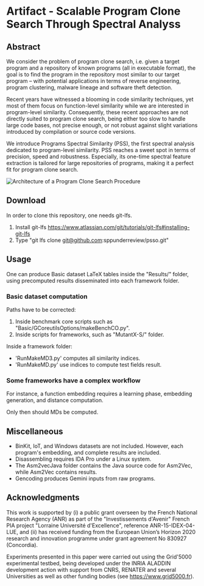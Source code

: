 # Artifact - Scalable Program Clone Search Through Spectral Analyss

## Abstract
We consider the problem of program clone search, i.e. given a target program and a repository of known programs (all in executable format), the goal is to find the program in the repository most similar to our target program – with potential applications in terms of reverse engineering, program clustering, malware lineage and software theft detection.

Recent years have witnessed a blooming in code similarity techniques, yet most of them focus on function-level similarity while we are interested in program-level similarity. 
Consequently, these recent approaches are not directly suited to program clone search, being either too slow to handle large code bases, not precise enough, or not robust against slight variations introduced by compilation or source code versions. 

We introduce Programs Spectral Similarity (PSS), the first spectral analysis dedicated to program-level similarity.
PSS reaches a sweet spot in terms of precision, speed and robustness. Especially, its one-time spectral feature extraction is tailored for large repositories of programs, making it a perfect fit for program clone search.

![Architecture of a Program Clone Search Procedure](./ArchitectureProgramCloneSearchProcedure.png "Architecture of a Program Clone Search Procedure")

## Download
In order to clone this repository, one needs git-lfs.
1. Install git-lfs https://www.atlassian.com/git/tutorials/git-lfs#installing-git-lfs
2. Type "git lfs clone git@github.com:sppunderreview/psso.git"

## Usage
One can produce Basic dataset LaTeX tables inside the "Results/" folder, using precomputed results disseminated into each framework folder.

### Basic dataset computation
Paths have to be corrected:
1. Inside benchmark core scripts such as "Basic/GCoreutilsOptions/makeBenchCO.py".
2. Inside scripts for frameworks, such as "MutantX-S/" folder.

Inside a framework folder:
* 'RunMakeMD3.py' computes all similarity indices.
* 'RunMakeMD.py'  use indices to compute test fields result.

### Some frameworks have a complex workflow
For instance, a function embedding requires a learning phase, embedding generation, and distance computation.

Only then should MDs be computed.

## Miscellaneous
- BinKit, IoT, and Windows datasets are not included. However, each program's embedding, and complete results are included.
- Disassembling requires IDA Pro under a Linux system.
- The Asm2vecJava folder contains the Java source code for Asm2Vec, while Asm2Vec contains results.
- Gencoding produces Gemini inputs from raw programs.

## Acknowledgments
This work is supported by (i) a public grant overseen by the French National Research Agency (ANR) as part of the "Investissements d'Avenir" French PIA project "Lorraine Université d'Excellence", reference ANR-15-IDEX-04-LUE, and (ii) has received funding from the European Union’s Horizon 2020 research and innovation programme under grant agreement No 830927 (Concordia).

Experiments presented in this paper were carried out using the Grid'5000 experimental testbed, being developed under the INRIA ALADDIN development action with support from CNRS, RENATER and several Universities as well as other funding bodies (see https://www.grid5000.fr).

##
